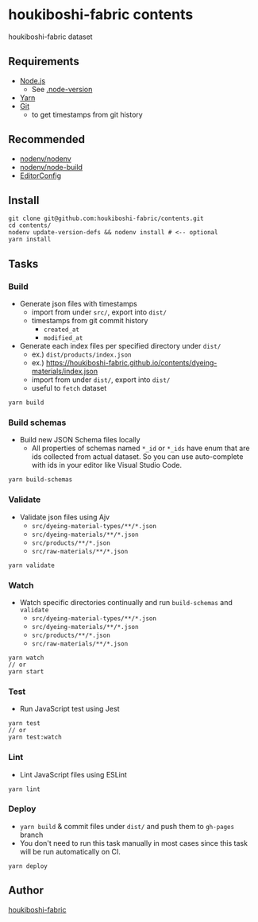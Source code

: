 # houkiboshi-fabric contents

houkiboshi-fabric dataset

## Requirements

- [Node.js](https://nodejs.org/)
  - See [.node-version](./.node-version)
- [Yarn](https://yarnpkg.com/)
- [Git](https://git-scm.com/)
  - to get timestamps from git history

## Recommended

- [nodenv/nodenv](https://github.com/nodenv/nodenv)
- [nodenv/node-build](https://github.com/nodenv/node-build)
- [EditorConfig](https://editorconfig.org/)

## Install

```console
git clone git@github.com:houkiboshi-fabric/contents.git
cd contents/
nodenv update-version-defs && nodenv install # <-- optional
yarn install
```

## Tasks

### Build

* Generate json files with timestamps
  * import from under `src/`, export into `dist/`
  * timestamps from git commit history
    * `created_at`
    * `modified_at`
* Generate each index files per specified directory under `dist/`
  * ex.) `dist/products/index.json`
  * ex.) https://houkiboshi-fabric.github.io/contents/dyeing-materials/index.json
  * import from under `dist/`, export into `dist/`
  * useful to `fetch` dataset

```console
yarn build
```

### Build schemas

* Build new JSON Schema files locally
  * All properties of schemas named `*_id` or `*_ids` have enum that
    are ids collected from actual dataset. So you can use auto-complete with ids
    in your editor like Visual Studio Code.

```console
yarn build-schemas
```

### Validate

* Validate json files using Ajv
  * `src/dyeing-material-types/**/*.json`
  * `src/dyeing-materials/**/*.json`
  * `src/products/**/*.json`
  * `src/raw-materials/**/*.json`

```console
yarn validate
```

### Watch

* Watch specific directories continually and run `build-schemas` and `validate`
  * `src/dyeing-material-types/**/*.json`
  * `src/dyeing-materials/**/*.json`
  * `src/products/**/*.json`
  * `src/raw-materials/**/*.json`

```console
yarn watch
// or
yarn start
```

### Test

* Run JavaScript test using Jest

```console
yarn test
// or
yarn test:watch
```

### Lint

* Lint JavaScript files using ESLint

```console
yarn lint
```

### Deploy

* `yarn build` & commit files under `dist/` and push them to `gh-pages` branch
* You don't need to run this task manually in most cases since
  this task will be run automatically on CI.

```console
yarn deploy
```

## Author

[houkiboshi-fabric](https://github.com/houkiboshi-fabric)
